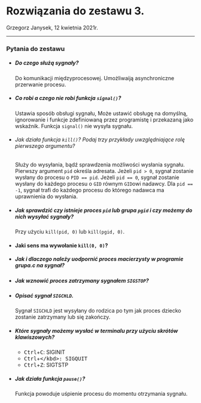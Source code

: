 # Rozwiązania do zestawu 3.
Grzegorz Janysek, 12 kwietnia 2021r. 

---
### Pytania do zestawu
-   ##### Do czego służą sygnały?
    Do komunikacji międzyprocesowej. Umożliwaiją asynchroniczne przerwanie procesu.
-   ##### Co robi a czego nie robi funkcja `signal()`?
    Ustawia sposób obsługi sygnału, Może ustawić obsługę na domyślną, ignorowanie i funkcje zdefiniowaną przez programistę i przekazaną jako wskaźnik. Funkcja `signal()` nie wysyła sygnału. 
-   ###### Jak działa funkcja `kill()`? Podaj trzy przykłady uwzględniające rolę pierwszego argumentu?
    Służy do wysyłania, bądź sprawdzenia możliwości wysłania sygnału. Pierwszy argument `pid` określa adresata. Jeżeli `pid > 0`, sygnał zostanie wysłany do procesu o `PID == pid`. Jeżeli `pid == 0`, sygnał zostanie wysłany do każdego procesu o `GID` równym `GID`owi nadawcy. Dla `pid == -1`, sygnał trafi do każdego procesu do którego nadawca ma uprawnienia do wysłania.
-   ##### Jak sprawdzić czy istnieje proces `pid` lub grupa `pgid` i czy możemy do nich wysyłać sygnały?
    Przy użyciu `kill(pid, 0)` lub `kill(pgid, 0)`.
-   #### Jaki sens ma wywołanie `kill(0, 0)`?
-   ##### Jak i dlaczego należy uodpornić proces macierzysty w programie grupa.c na sygnał?
-   ##### Jak wznowić proces zatrzymany sygnałem `SIGSTOP`?
-   ##### Opisać sygnał `SIGCHLD`.
    Sygnał `SIGCHLD` jest wysyłany do rodzica po tym jak proces dziecko zostanie zatrzymany lub się zakończy.
-   ##### Które sygnały możemy wysłać w terminalu przy użyciu skrótów klawiszowych?
    - <kbd>Ctrl</kbd>+<kbd>C</kbd>: SIGINIT
    - <kbd>Ctrl</kbd>+<kbd>\</kbd>: SIGQUIT
    - <kbd>Ctrl</kbd>+<kbd>Z</kbd>: SIGTSTP
-   ##### Jak działa funkcja `pause()`?
    Funkcja powoduje uśpienie procesu do momentu otrzymania sygnału.